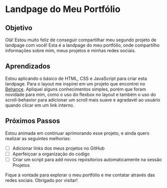 # Landpage do Meu Portfólio


## Objetivo

Olá! Estou muito feliz de conseguir compartilhar meu segundo projeto de landpage com você!
Esta é a landpage do meu portfólio, onde compartilho informações sobre mim, meus projetos e minhas redes sociais.

## Aprendizados

Estou aplicando o básico de HTML, CSS e JavaScript para criar esta landpage. Para o layout me inspirei em um projeto que encontrei no [Behance](https://www.behance.net/gallery/112134869/Portfolio-Estudante-de-Arquitetura-2021/modules/641198521).
Apliquei alguns conhecimentos simples, porém que foram novidade para mim, como o uso do flexbox no layout e também o uso do scroll-behavior para adicionar um scroll mais suave e agradavél ao usuário quando clicar em um link interno.

## Próximos Passos
Estou animada em continuar aprimorando esse projeto, e ainda quero realizar as seguintes melhorias:
- [ ] Adicionar links dos meus projetos no GitHub
- [ ] Aperfeiçoar a organização do codigo
- [ ] Criar um script para add novos repósitorios automaticamente na sessão Projetos

Fique à vontade para explorar o meu portfólio e me contatar através das redes sociais. Obrigado por visitar!
